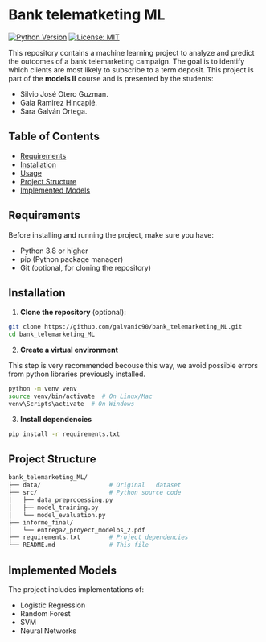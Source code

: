 # Bank telematketing ML

[![Python Version](https://img.shields.io/badge/python-3.8%2B-blue)](https://www.python.org/)
[![License: MIT](https://img.shields.io/badge/License-MIT-yellow.svg)](https://opensource.org/licenses/MIT)


This repository contains a machine learning project to analyze and predict the outcomes of a bank telemarketing campaign. The goal is to identify which clients are most likely to subscribe to a term deposit. This project is part of the **models II** course and is presented by the students:

- Silvio José Otero Guzman.
- Gaia Ramirez Hincapié.
- Sara Galván Ortega.

## Table of Contents
- [Requirements](#requirements)
- [Installation](#installation)
- [Usage](#usage)
- [Project Structure](#project-structure)
- [Implemented Models](#implemented-models)

## Requirements

Before installing and running the project, make sure you have:

- Python 3.8 or higher
- pip (Python package manager)
- Git (optional, for cloning the repository)

## Installation

1. **Clone the repository** (optional):

```bash
git clone https://github.com/galvanic90/bank_telemarketing_ML.git
cd bank_telemarketing_ML 

```

2. **Create a virtual environment**

This step is very recommended becouse this way, we avoid possible errors from python libraries previously installed.

```bash
python -m venv venv
source venv/bin/activate  # On Linux/Mac
venv\Scripts\activate  # On Windows
```

3. **Install dependencies**
```bash
pip install -r requirements.txt
```

## Project Structure

```bash
bank_telemarketing_ML/
├── data/                   # Original   dataset             
├── src/                    # Python source code
│   ├── data_preprocessing.py
│   ├── model_training.py
│   └── model_evaluation.py
├── informe_final/
│   └── entrega2_proyect_modelos_2.pdf
├── requirements.txt        # Project dependencies
└── README.md               # This file
```

## Implemented Models

The project includes implementations of:

* Logistic Regression
* Random Forest
* SVM
* Neural Networks